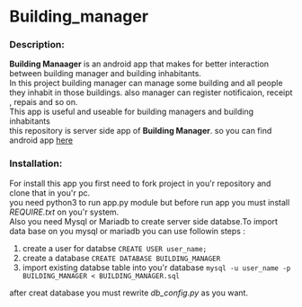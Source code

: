 # Building_manager

### Description:
**Building Manaager** is an android app that makes for better interaction between building manager and building inhabitants.<br>
In this project building manager can manage some building and all people they inhabit in those buildings. also manager can register notificaion, receipt , repais and so on.<br>
This app is useful and useable for building managers and building inhabitants<br>
this repository is server side app of **Building Manager**. so you can find android app [here](https://github.com/SINAsoheili/Building_manager)

### Installation:
For install this app you first need to fork project in you'r repository and clone that in you'r pc.<br>
you need python3 to run app.py module but before run app you must install *REQUIRE.txt* on you'r system.<br>
Also you need Mysql  or Mariadb to create server side databse.To import data base on you mysql or mariadb you can use followin steps :
1. create a user for databse `CREATE USER user_name;`
1. create a database `CREATE DATABASE BUILDING_MANAGER`
1. import existing databse table into you'r database `mysql -u user_name -p BUILDING_MANAGER < BUILDING_MANAGER.sql`

after creat database you must rewrite *db_config.py* as you want.<br>

